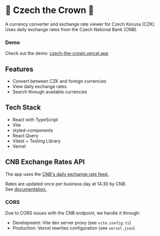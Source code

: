 # 👑 Czech the Crown 👑

A currency converter and exchange rate viewer for Czech Koruna (CZK). Uses daily exchange rates from the Czech National Bank (CNB).

### Demo

Check out the demo: [czech-the-crown.vercel.app](https://czech-the-crown.vercel.app/)

## Features

- Convert between CZK and foreign currencies
- View daily exchange rates
- Search through available currencies

## Tech Stack

- React with TypeScript
- Vite
- styled-components
- React Query
- Vitest + Testing Library
- Vercel

## CNB Exchange Rates API

The app uses the [CNB's daily exchange rate feed.](https://www.cnb.cz/en/financial-markets/foreign-exchange-market/central-bank-exchange-rate-fixing/central-bank-exchange-rate-fixing/daily.txt)

Rates are updated once per business day at 14.30 by CNB.  
See [documentation.](https://www.cnb.cz/en/faq/Format-of-the-foreign-exchange-market-rates/)

### CORS

Due to CORS issues with the CNB endpoint, we handle it through:

- Development: Vite dev server proxy (see `vite.config.ts`)
- Production: Vercel rewrites configuration (see `vercel.json`)
